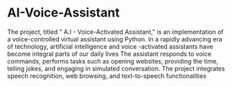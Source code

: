 # AI-Voice-Assistant
The project, titled " A.I - Voice-Activated Assistant," is an implementation of a voice-controlled virtual assistant using Python. In a rapidly advancing era of technology, artificial intelligence and voice
-activated assistants have become integral parts of our daily lives The assistant responds to voice commands, performs tasks such as opening websites, providing the time, telling jokes, and engaging in simulated conversation. The project integrates speech recognition, web browsing, and text-to-speech functionalities
